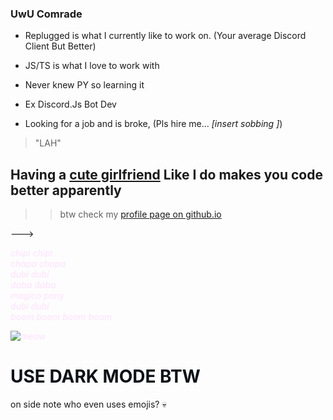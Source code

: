 ### UwU Comrade

- Replugged is what I currently like to work on. (Your average Discord Client But Better)

- JS/TS is what I love to work with

- Never knew PY so learning it

- Ex Discord.Js Bot Dev

- Looking for a job and is broke, (Pls hire me... *[insert sobbing ]*) 



> "LAH"


## Having a <span style="color: rgb(255, 225, 255);">[cute girlfriend](https://tharki-god.github.io/cutie)</span> Like I do makes you code better apparently


>> btw check my <span style="color: rgb(255, 225, 255);">[profile page on github.io](https://tharki-god.github.io/)</span>

--->



<a href="https://www.youtube.com/watch?v=wh9QLjk3M2k" style="color: rgb(255, 225, 255); text-decoration: none;"><i>chipi chipi<br>chapa chapa<br>dubi dubi<br>daba daba<br>magico pony<br>dubi dubi<br>boom boom boom boom<br></i>

![meow](https://cdn.discordapp.com/attachments/1130574340472193067/1187866827364257923/chipi-chapa.gif) </a>



# <span style="color: rgb(13, 17, 23);">USE DARK MODE BTW</span>


on side note who even uses emojis? 💀
